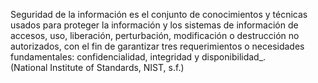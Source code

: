 Seguridad de la información es el conjunto de conocimientos y técnicas usados para proteger la información y los sistemas de información de accesos, uso, liberación, perturbación, modificación o destrucción no autorizados, con el fin de garantizar tres requerimientos o necesidades fundamentales: confidencialidad, integridad y disponibilidad_. (National Institute of Standards, NIST, s.f.)